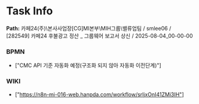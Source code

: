 # Task Info

**Path:** 카페24(주)\본사사업장\[CG]MI본부\MIH그룹\밸류업팀 / smlee06 / [282549] 카페24 후불광고 정산 _ 그룹웨어 보고서 상신 / 2025-08-04_00-00-00

### BPMN
- ["CMC API 기준 자동화 예정(구조화 되지 않아 자동화 이전단계)"]

### WIKI
- ["https://n8n-mi-016-web.hanpda.com/workflow/srljxOnI41ZMi3IH"]

